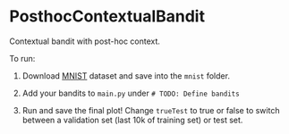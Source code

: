# PosthocContextualBandit
Contextual bandit with post-hoc context.

To run:

1. Download [MNIST](http://yann.lecun.com/exdb/mnist/) dataset and save into the `mnist` folder.

2. Add your bandits to `main.py` under `# TODO: Define bandits`

3. Run and save the final plot! Change `trueTest` to true or false to switch between a validation set (last 10k of training set) or test set.